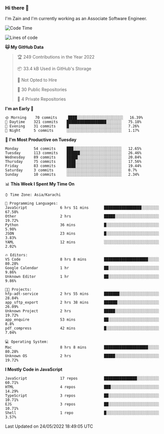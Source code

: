 ### Hi there 👋

I'm Zain and I'm currently working as an Associate Software Engineer.

<!--START_SECTION:waka-->
![Code Time](http://img.shields.io/badge/Code%20Time-0%20secs-blue)

![Lines of code](https://img.shields.io/badge/From%20Hello%20World%20I%27ve%20Written-3%20Million%20lines%20of%20code-blue)

**🐱 My GitHub Data** 

> 🏆 249 Contributions in the Year 2022
 > 
> 📦 33.4 kB Used in GitHub's Storage 
 > 
> 🚫 Not Opted to Hire
 > 
> 📜 30 Public Repositories 
 > 
> 🔑 4 Private Repositories  
 > 
**I'm an Early 🐤** 

```text
🌞 Morning    70 commits     ████░░░░░░░░░░░░░░░░░░░░░   16.39% 
🌆 Daytime    321 commits    ██████████████████░░░░░░░   75.18% 
🌃 Evening    31 commits     █░░░░░░░░░░░░░░░░░░░░░░░░   7.26% 
🌙 Night      5 commits      ░░░░░░░░░░░░░░░░░░░░░░░░░   1.17%

```
📅 **I'm Most Productive on Tuesday** 

```text
Monday       54 commits     ███░░░░░░░░░░░░░░░░░░░░░░   12.65% 
Tuesday      113 commits    ██████░░░░░░░░░░░░░░░░░░░   26.46% 
Wednesday    89 commits     █████░░░░░░░░░░░░░░░░░░░░   20.84% 
Thursday     75 commits     ████░░░░░░░░░░░░░░░░░░░░░   17.56% 
Friday       83 commits     ████░░░░░░░░░░░░░░░░░░░░░   19.44% 
Saturday     3 commits      ░░░░░░░░░░░░░░░░░░░░░░░░░   0.7% 
Sunday       10 commits     ░░░░░░░░░░░░░░░░░░░░░░░░░   2.34%

```


📊 **This Week I Spent My Time On** 

```text
⌚︎ Time Zone: Asia/Karachi

💬 Programming Languages: 
JavaScript               6 hrs 51 mins       █████████████████░░░░░░░░   67.58% 
Other                    2 hrs               █████░░░░░░░░░░░░░░░░░░░░   19.72% 
Python                   36 mins             █░░░░░░░░░░░░░░░░░░░░░░░░   5.98% 
JSON                     23 mins             █░░░░░░░░░░░░░░░░░░░░░░░░   3.83% 
YAML                     12 mins             ░░░░░░░░░░░░░░░░░░░░░░░░░   2.02%

🔥 Editors: 
VS Code                  8 hrs 8 mins        ████████████████████░░░░░   80.28% 
Google Calendar          1 hr                ██░░░░░░░░░░░░░░░░░░░░░░░   9.86% 
Unknown Editor           1 hr                ██░░░░░░░░░░░░░░░░░░░░░░░   9.86%

🐱‍💻 Projects: 
hfp-adt-service          2 hrs 55 mins       ███████░░░░░░░░░░░░░░░░░░   28.84% 
app_sftp_export          2 hrs 38 mins       ██████░░░░░░░░░░░░░░░░░░░   26.09% 
Unknown Project          2 hrs               █████░░░░░░░░░░░░░░░░░░░░   19.72% 
app_enquire              53 mins             ██░░░░░░░░░░░░░░░░░░░░░░░   8.8% 
pdf_compress             42 mins             █░░░░░░░░░░░░░░░░░░░░░░░░   7.04%

💻 Operating System: 
Mac                      8 hrs 8 mins        ████████████████████░░░░░   80.28% 
Unknown OS               2 hrs               █████░░░░░░░░░░░░░░░░░░░░   19.72%

```

**I Mostly Code in JavaScript** 

```text
JavaScript               17 repos            ███████████████░░░░░░░░░░   60.71% 
HTML                     4 repos             ███░░░░░░░░░░░░░░░░░░░░░░   14.29% 
TypeScript               3 repos             ██░░░░░░░░░░░░░░░░░░░░░░░   10.71% 
EJS                      3 repos             ██░░░░░░░░░░░░░░░░░░░░░░░   10.71% 
Shell                    1 repo              █░░░░░░░░░░░░░░░░░░░░░░░░   3.57%

```



 Last Updated on 24/05/2022 18:49:05 UTC
<!--END_SECTION:waka-->

<!--
**ZainAmjad68/ZainAmjad68** is a ✨ _special_ ✨ repository because its `README.md` (this file) appears on your GitHub profile.

Here are some ideas to get you started:

- 🔭 I’m currently working on ...
- 🌱 I’m currently learning ...
- 👯 I’m looking to collaborate on ...
- 🤔 I’m looking for help with ...
- 💬 Ask me about ...
- 📫 How to reach me: ...
- 😄 Pronouns: ...
- ⚡ Fun fact: ...
-->
